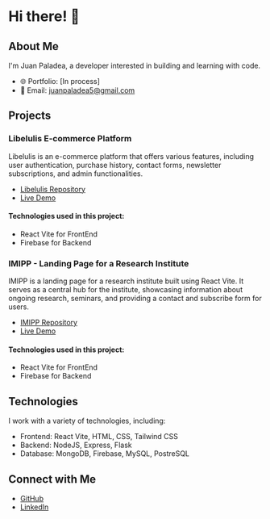 # Hi there! 👋

## About Me

I'm Juan Paladea, a developer interested in building and learning with code. 

- 🌐 Portfolio: [In process]
- 📧 Email: juanpaladea5@gmail.com

## Projects

### Libelulis E-commerce Platform

Libelulis is an e-commerce platform that offers various features, including user authentication, purchase history, contact forms, newsletter subscriptions, and admin functionalities.

- [Libelulis Repository](https://github.com/JuanPaladea/e-commerce-project)
- [Live Demo](https://libelulis.vercel.app/)

#### Technologies used in this project:
- React Vite for FrontEnd
- Firebase for Backend

### IMIPP - Landing Page for a Research Institute

IMIPP is a landing page for a research institute built using React Vite. It serves as a central hub for the institute, showcasing information about ongoing research, seminars, and providing a contact and subscribe form for users.

- [IMIPP Repository](https://github.com/JuanPaladea/imipp)
- [Live Demo](https://imipp.vercel.app/)

#### Technologies used in this project:
- React Vite for FrontEnd
- Firebase for Backend

## Technologies

I work with a variety of technologies, including:

- Frontend: React Vite, HTML, CSS, Tailwind CSS
- Backend: NodeJS, Express, Flask
- Database: MongoDB, Firebase, MySQL, PostreSQL

## Connect with Me

- [GitHub](https://github.com/JuanPaladea)
- [LinkedIn](https://www.linkedin.com/in/juan-francisco-paladea-5703b0191/)
